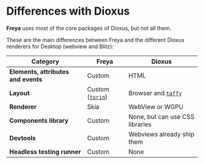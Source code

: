 # Differences with Dioxus

**Freya** uses most of the core packages of Dioxus, but not all them.

These are the main differences between Freya and the different Dioxus renderers for Desktop (webview and Blitz):

| Category                             | Freya            | Dioxus                          |
|--------------------------------------|------------------|---------------------------------|
| **Elements, attributes and events**  | Custom           | HTML                            |
| **Layout**                           | Custom ([`torin`](https://github.com/marc2332/freya/tree/main/torin))   | Browser and [`taffy`](https://github.com/DioxusLabs/taffy)               |
| **Renderer**                         | Skia             | WebView or WGPU                 |
| **Components library**               | Custom           | None, but can use CSS libraries |
| **Devtools**                         | Custom           | Webviews already ship them      |
| **Headless testing runner**          | Custom           | None                            |
